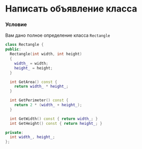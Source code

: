 # Написать объявление класса

### Условие

Вам дано полное определение класса `Rectangle`

```c++
class Rectangle {
public:
  Rectangle(int width, int height)
  {
    width_ = width;
    height_ = height;
  }

  int GetArea() const {
    return width_ * height_;
  }

  int GetPerimeter() const {
    return 2 * (width_ + height_);
  }

  int GetWidth() const { return width_; }
  int GetHeight() const { return height_; }

private:
  int width_, height_;
};
```